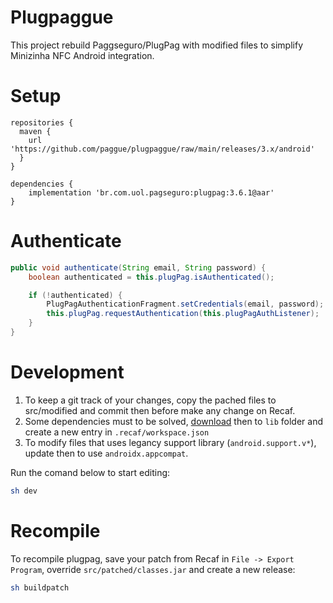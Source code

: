 # Plugpaggue
This project rebuild Paggseguro/PlugPag with modified files to simplify Minizinha NFC Android integration.

# Setup

```
repositories {
  maven {
    url 'https://github.com/paggue/plugpaggue/raw/main/releases/3.x/android'
  }
}
```

```
dependencies {
    implementation 'br.com.uol.pagseguro:plugpag:3.6.1@aar'
}
```

# Authenticate

```java
public void authenticate(String email, String password) {
    boolean authenticated = this.plugPag.isAuthenticated();

    if (!authenticated) {
        PlugPagAuthenticationFragment.setCredentials(email, password);
        this.plugPag.requestAuthentication(this.plugPagAuthListener);
    }
}
```

# Development

1. To keep a git track of your changes, copy the pached files to src/modified and commit then before make any change on Recaf.
2. Some dependencies must to be solved, [download](https://mvnrepository.com/) then to `lib` folder and create a new entry in `.recaf/workspace.json`
3. To modify files that uses legancy support library (`android.support.v*`), update then to use `androidx.appcompat`.

Run the comand below to start editing:

```bash
sh dev
```

# Recompile

To recompile plugpag, save your patch from Recaf in `File -> Export Program`, override `src/patched/classes.jar` and create a new release:

```bash
sh buildpatch
```
